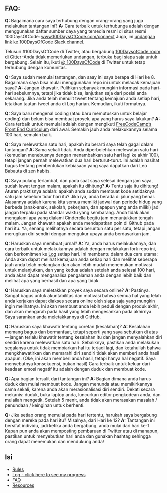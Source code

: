 ## FAQ:

**Q:** Bagaimana cara saya terhubung dengan orang-orang yang juga melakukan tantangan ini?
**A:** Cara terbaik untuk terhubunga adalah dengan menggunakan daftar sumber daya yang tersedia resmi di situs resmi 100DaysOfCode:
www.100DaysOfCode.com/connect
Juga, ini [undangan link ke 100DaysOfCode Slack channel](https://www.100daysofcode.com/slack).

Telusuri #100DaysOfCode di Twitter, atau bergabung [100DaysofCode room di Gitter](https://gitter.im/Kallaway/100DaysOfCode) -Anda tidak memerlukan undangan, terbuka bagi siapa saja untuk bergabung. Selain itu, ikuti [@\_100DaysOfCode](https://twitter.com/_100DaysOfCode) di Twitter untuk tetap terhubung dengan komunitas.

**Q:** Saya sudah memulai tantangan, dan saay ini saya berapa di Hari ke 8. Bagaimana saya bisa mulai menggunakan repo ini untuk melacak kemajuan saya?
**A:** Jangan khawatir. Pulihkan sebanyak mungkin informasi pada hari-hari sebelumnya, tetapi jika tidak bisa, lanjutkan saja dari posisi anda sekarang. Jika anda telah menulit tweet tentang kemajuan anda setiap hari, letakkan tautan tweet anda di Log harian. Kemudian, ikuti formatnya.

**Q:** Saya baru mengenal coding (atau baru memutuskan untuk belajar coding) dan belum bisa membuat proyek, apa yang harus saya lakukan?
**A:** Cara terbaik untuk memulai adalah dengan mengikuti [FreeCodeCamp’s Front End Curriculum](https://www.freecodecamp.com/) dari awal. Semakin jauh anda melakukannya selama 100 hari, semakin baik.

**Q:** Saya melewatkan satu hari, apakah itu berarti saya telah gagal dalam tantangan?
**A:** Sama sekali tidak. Anda diperbolehkan melewatan satu hari (kemudian menebusnya dengan menambahkan satu hari lagi ke akhir 100), tetapi jangan pernah melewatkan dua hari berturut-turut. Ini adalah nasihat bagus tentang pembentukan kebiasaan yang saya dapatkan dari Leo Babauta di zen habits.

**Q:** Saya pulang terlambat, dan pada saat saya selesai dengan jam saya, sudah lewat tengan malam, apakah itu dihitung?
**A:** Tentu saja itu dihitung! Aturan praktisnya adalah: apakah anda sudah membuat kode setidaknya satu jam sebelum tidur hari itu? Jika iya, anda berada di jalur yang benar.
Alasannya adalah karena kita semua memliki jadwal dan periode hidup yang berbeda (anak-anak, sekolah, pekerjaan, dan apapun yang anda miliki) jadi jangan terpaku pada standar waktu yang sembarang. Anda tidak akan mengalami apa yang dialami Cinderella begitu jam menunjukkan tengah malam.
Jangan khawatir apakah anda mendapatkan poin di Github pada hari itu. Ya, senang melihatnya secara beruntun satu per satu, tetapi jangan merugikan diri sendiri dengan mengukur upaya anda berdasarkan jam.

**Q:** Haruskan saya membuat jurnal?
**A:** Ya, anda harus melakukannya, dan cara terbaik untuk melakukannya adalah dengan melakukan fork repo ini, dan berkomitmen ke [Log](log.md) setiap hari. Ini membantu dalam dua cara utama: Anda akan dapat melihat kemajuan anda setiap hari dan melihat seberapa jauh anda telah melangkan dan akan lebih mudah menemukan motivasi untuk melanjutkan, dan yang kedua adalah setelah anda selesai 100 hari, anda akan dapat menganalisa pengalaman anda dengan lebih baik dan melihat apa yang berhasil dan apa yang tidak.

**Q:** Haruskan saya meletakkan proyek saya secara online?
**A:** Pastinya. Sangat bagus untuk akuntabilitas dan motivasi bahwa semua hal yang telah anda kerjakan dapat diakses secara online oleh siapa saja yang mungkin ingin melihatnya. Ini akan membuat anda lebih peduli dengan produk akhir, dan akan mengarah pada hasil yang lebih mengesankan pada akhirnya. Saya sarankan anda meletakkannya di GitHub.

**Q:** Haruskan saya khawatir tentang coretan (kesalahan)?
**A:** Kesalahan memang bagus dan bermanfaat, tetapi seperti yang saya sebutkan di atas— jangan terlalu khawatir tentang kesalahan itu dan jangan menyalahkan diri sendiri karena melewatkan satu hari. Sebaliknya, pastikan anda melakukan segalanya untuk tidak membiarkan hal itu terjadi lagi, dan ketahuilah bahwa mengkhawatirkan dan memarahi diri sendiri tidak akan memberi anda hasil apapun. (Oke, ini akan memberi anda hasil, tetapi hanya hal negatif. Saya menyebutnya konsekuensi, bukan hasil) Cara terbaik untuk keluar dari keadaan emosi negatif itu adalah dengan duduk dan membuat kode.

**Q:** Apa bagian tersulit dari tantangan ini?
**A:** Bagian dimana anda harus duduk dan mulai membuat kode. Jangan menunda atau memikirkannya sama sekali, karena anda akan merasionalisasi diri sendiri. Dekati secara mekanis: duduk, buka laptop anda, luncurkan editor pengkodean anda, dan mulailah mengetik. Setelah 5 menit, anda tidak akan merasakan masalah / penundaan / keinginan untuk berhenti.

**Q:** Jika setiap orang memulai pada hari tertentu, harukah saya bergabung dengan mereka pada hari itu? Misalnya, dari Hari ke 12?
**A:** Tantangan ini bersifat individu, jadi ketika anda bergabung, anda mulai dari hari ke-1. Kapan pun anda akan memposting pembaruan di Twitter atau di manapun, pastikan untuk menyebutkan hari anda dan gunakan hashtag sehingga orang dapat menemukan dan mendukung anda!

## Isi

- [Rules](rules.md)
- [Log - click here to see my progress](log.md)
- [FAQ](FAQ.md)
- [Resources](resources.md)
